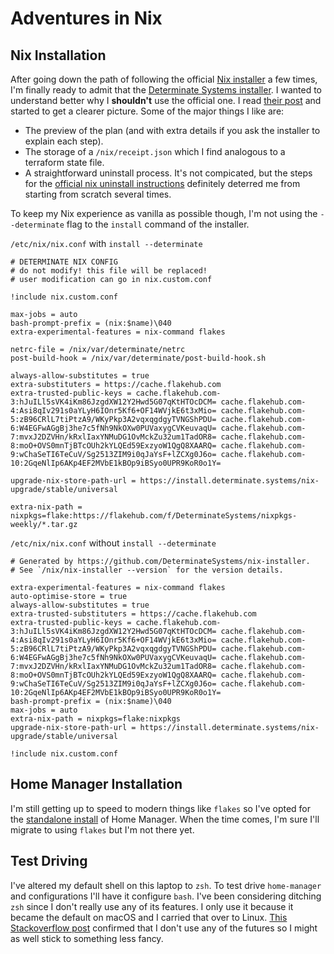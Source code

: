 # Adventures in Nix

## Nix Installation

After going down the path of following the official [Nix installer][official-nix-installer] a few times, I'm finally
ready to admit that the [Determinate Systems installer][determinate-installer]. I wanted to understand better why I
**shouldn't** use the official one. I read [their post][determinate-installer-post] and started to get a clearer
picture. Some of the major things I like are:

* The preview of the plan (and with extra details if you ask the installer to explain each step).
* The storage of a `/nix/receipt.json` which I find analogous to a terraform state file.
* A straightforward uninstall process. It's not compicated, but the steps for the
  [official nix uninstall instructions][official-nix-uninstall] definitely deterred me from starting from scratch
  several times.

To keep my Nix experience as vanilla as possible though, I'm not using the `--determinate` flag to the `install` command
of the installer.

[official-nix-installer]: https://nixos.org/download/
[official-nix-uninstall]: https://nix.dev/manual/nix/2.25/installation/uninstall.html
[determinate-installer]: https://github.com/DeterminateSystems/nix-installer
[determinate-installer-post]: https://determinate.systems/posts/determinate-nix-installer/

`/etc/nix/nix.conf` with `install --determinate`

```
# DETERMINATE NIX CONFIG
# do not modify! this file will be replaced!
# user modification can go in nix.custom.conf

!include nix.custom.conf

max-jobs = auto
bash-prompt-prefix = (nix:$name)\040
extra-experimental-features = nix-command flakes

netrc-file = /nix/var/determinate/netrc
post-build-hook = /nix/var/determinate/post-build-hook.sh

always-allow-substitutes = true
extra-substituters = https://cache.flakehub.com
extra-trusted-public-keys = cache.flakehub.com-3:hJuILl5sVK4iKm86JzgdXW12Y2Hwd5G07qKtHTOcDCM= cache.flakehub.com-4:Asi8qIv291s0aYLyH6IOnr5Kf6+OF14WVjkE6t3xMio= cache.flakehub.com-5:zB96CRlL7tiPtzA9/WKyPkp3A2vqxqgdgyTVNGShPDU= cache.flakehub.com-6:W4EGFwAGgBj3he7c5fNh9NkOXw0PUVaxygCVKeuvaqU= cache.flakehub.com-7:mvxJ2DZVHn/kRxlIaxYNMuDG1OvMckZu32um1TadOR8= cache.flakehub.com-8:moO+OVS0mnTjBTcOUh2kYLQEd59ExzyoW1QgQ8XAARQ= cache.flakehub.com-9:wChaSeTI6TeCuV/Sg2513ZIM9i0qJaYsF+lZCXg0J6o= cache.flakehub.com-10:2GqeNlIp6AKp4EF2MVbE1kBOp9iBSyo0UPR9KoR0o1Y=

upgrade-nix-store-path-url = https://install.determinate.systems/nix-upgrade/stable/universal

extra-nix-path = nixpkgs=flake:https://flakehub.com/f/DeterminateSystems/nixpkgs-weekly/*.tar.gz
```

`/etc/nix/nix.conf` without `install --determinate`

```
# Generated by https://github.com/DeterminateSystems/nix-installer.
# See `/nix/nix-installer --version` for the version details.

extra-experimental-features = nix-command flakes
auto-optimise-store = true
always-allow-substitutes = true
extra-trusted-substituters = https://cache.flakehub.com
extra-trusted-public-keys = cache.flakehub.com-3:hJuILl5sVK4iKm86JzgdXW12Y2Hwd5G07qKtHTOcDCM= cache.flakehub.com-4:Asi8qIv291s0aYLyH6IOnr5Kf6+OF14WVjkE6t3xMio= cache.flakehub.com-5:zB96CRlL7tiPtzA9/WKyPkp3A2vqxqgdgyTVNGShPDU= cache.flakehub.com-6:W4EGFwAGgBj3he7c5fNh9NkOXw0PUVaxygCVKeuvaqU= cache.flakehub.com-7:mvxJ2DZVHn/kRxlIaxYNMuDG1OvMckZu32um1TadOR8= cache.flakehub.com-8:moO+OVS0mnTjBTcOUh2kYLQEd59ExzyoW1QgQ8XAARQ= cache.flakehub.com-9:wChaSeTI6TeCuV/Sg2513ZIM9i0qJaYsF+lZCXg0J6o= cache.flakehub.com-10:2GqeNlIp6AKp4EF2MVbE1kBOp9iBSyo0UPR9KoR0o1Y=
bash-prompt-prefix = (nix:$name)\040
max-jobs = auto
extra-nix-path = nixpkgs=flake:nixpkgs
upgrade-nix-store-path-url = https://install.determinate.systems/nix-upgrade/stable/universal

!include nix.custom.conf
```


## Home Manager Installation

I'm still getting up to speed to modern things like `flakes` so I've opted for the
[standalone install][home-manager-install] of Home Manager. When the time comes, I'm sure I'll migrate to using `flakes`
but I'm not there yet.

[home-manager-install]: https://nix-community.github.io/home-manager/index.xhtml#sec-install-standalone

## Test Driving

I've altered my default shell on this laptop to `zsh`. To test drive `home-manager` and configurations I'll have it
configure `bash`. I've been considering ditching `zsh` since I don't really use any of its features. I only use it
because it became the default on macOS and I carried that over to Linux. [This Stackoverflow post][bash-vs-zsh]
confirmed that I don't use any of the futures so I might as well stick to something less fancy.

[bash-vs-zsh]: https://apple.stackexchange.com/questions/361870/what-are-the-practical-differences-between-bash-and-zsh
